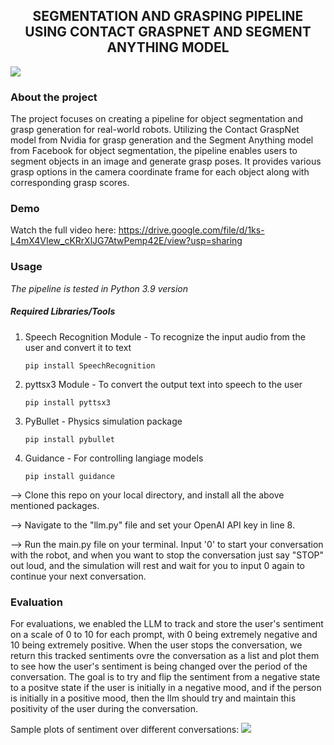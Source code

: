 <p align="center">
  <h2 align="center">SEGMENTATION AND GRASPING PIPELINE USING CONTACT GRASPNET AND SEGMENT ANYTHING MODEL</h2>
</p>

<img src="https://github.com/NirshalChandraSekar/Segmentation-and-Grasping/blob/cc3f69cdf154f75adbff375ed20350e29e39c3fd/image.png">

### About the project
The project focuses on creating a pipeline for object segmentation and grasp generation for real-world robots. Utilizing the Contact GraspNet model from Nvidia for grasp generation and the Segment Anything model from Facebook for object segmentation, the pipeline enables users to segment objects in an image and generate grasp poses. It provides various grasp options in the camera coordinate frame for each object along with corresponding grasp scores.

### Demo
Watch the full video here: https://drive.google.com/file/d/1ks-L4mX4VIew_cKRrXlJG7AtwPemp42E/view?usp=sharing

### Usage
*The pipeline is tested in Python 3.9 version*
##### Required Libraries/Tools
1) Speech Recognition Module - To recognize the input audio from the user and convert it to text
   ```
   pip install SpeechRecognition
   ```
2) pyttsx3 Module - To convert the output text into speech to the user
   ```
   pip install pyttsx3
   ```
3) PyBullet - Physics simulation package
   ```
   pip install pybullet
   ```
4) Guidance - For controlling langiage models
   ```
   pip install guidance
   ```
--> Clone this repo on your local directory, and install all the above mentioned packages. 

--> Navigate to the "llm.py" file and set your OpenAI API key in line 8.

--> Run the main.py file on your terminal. Input '0' to start your conversation with the robot, and when you want to stop the conversation just say "STOP" out loud, and the simulation will rest and wait for you to input 0 again to continue your next conversation.

### Evaluation
For evaluations, we enabled the LLM to track and store the user's sentiment on a scale of 0 to 10 for each prompt, with 0 being extremely negative and 10 being extremely positive. When the user stops the conversation, we return this tracked sentiments ovre the conversation as a list and plot them to see how the user's sentiment is being changed over the period of the conversation. The goal is to try and flip the sentiment from a negative state to a positve state if the user is initially in a negative mood, and if the person is initially in a positive mood, then the llm should try and maintain this positivity of the user during the conversation.

Sample plots of sentiment over different conversations:
<img src="https://github.com/NirshalNiru/Human-Robot-Interaction-using-LLM/blob/b8673fd4ec24afbbebf980239f22380117c6f870/plots.png">

